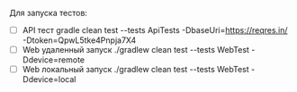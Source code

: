 Для запуска тестов:
- [ ] API тест
gradle clean test --tests ApiTests -DbaseUri=https://reqres.in/ -Dtoken=QpwL5tke4Pnpja7X4
- [ ] Web удаленный запуск
./gradlew clean test --tests WebTest -Ddevice=remote
- [ ] Web локальный запуск
./gradlew clean test --tests WebTest -Ddevice=local
